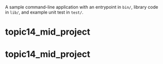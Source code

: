 A sample command-line application with an entrypoint in `bin/`, library code
in `lib/`, and example unit test in `test/`.
# topic14_mid_project
# topic14_mid_project
